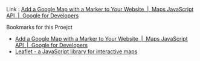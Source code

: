 Link : [Add a Google Map with a Marker to Your Website  |  Maps JavaScript API  |  Google for Developers](https://developers.google.com/maps/documentation/javascript/adding-a-google-map#maps_add_map-html)

Bookmarks for this Proejct
- [Add a Google Map with a Marker to Your Website  |  Maps JavaScript API  |  Google for Developers](https://developers.google.com/maps/documentation/javascript/adding-a-google-map#maps_add_map-html)
- [Leaflet - a JavaScript library for interactive maps](https://leafletjs.com/)